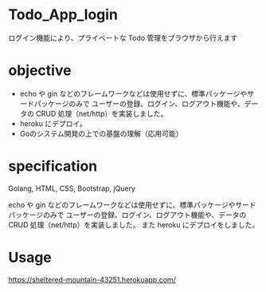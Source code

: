 # Todo_App_login

ログイン機能により、プライベートな Todo 管理をブラウザから行えます

# objective

- echo や gin などのフレームワークなどは使用せずに、標準パッケージやサードパッケージのみで ユーザーの登録、ログイン、ログアウト機能や、データの CRUD 処理（net/http）を実装しました。 
- heroku にデプロイ。
- Goのシステム開発の上での基盤の理解（応用可能）

# specification

Golang, HTML, CSS, Bootstrap, jQuery

echo や gin などのフレームワークなどは使用せずに、標準パッケージやサードパッケージのみで
ユーザーの登録、ログイン、ログアウト機能や、データの CRUD 処理（net/http）を実装しました。
また heroku にデプロイをしました。

# Usage

https://sheltered-mountain-43251.herokuapp.com/
